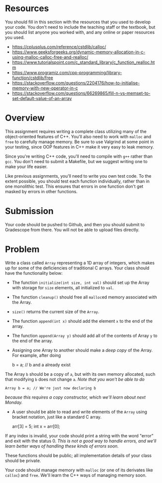 # Resources
You should fill in this section with the resources that you used to develop your code.  You don't need to include the teaching staff or the textbook, but you should list anyone you worked with, and any online or paper resources you used.

- https://cplusplus.com/reference/cstdlib/calloc/
- https://www.geeksforgeeks.org/dynamic-memory-allocation-in-c-using-malloc-calloc-free-and-realloc/
- https://www.tutorialspoint.com/c_standard_library/c_function_realloc.htm
- https://www.programiz.com/cpp-programming/library-function/cstdlib/free
- https://stackoverflow.com/questions/2204176/how-to-initialise-memory-with-new-operator-in-c
- https://stackoverflow.com/questions/66269865/fill-n-vs-memset-to-set-default-value-of-an-array

# Overview
This assignment requires writing a complete class utilizing many of the object-oriented features of C++.  You'll also need to work with `malloc` and `free` to carefully manage memory.  Be sure to use Valgrind at some point in your testing, since OOP features in C++ make it very easy to leak memory.

Since you're writing C++ code, you'll need to compile with `g++` rather than `gcc`.
You don't need to submit a Makefile, but we suggest writing one to make your life easier.

Like previous assignments, you'll need to write you own test code.  To the extent possible, you should test each function individually, rather than in one monolithic test.  This ensures that errors in one function don't get masked by errors in other functions.

# Submission
Your code should be pushed to Github, and then you should submit to Gradescope from there.  You will not be able to upload files directly.

# Problem

Write a class called `Array` representing a 1D array of integers, which makes up for some of the deficiencies of traditional C arrays.  Your class should have the functionality below:

* The function `initialize(int size, int val)` should set up the Array with storage for `size` elements, all initialized to `val`.
* The function `cleanup()` should free all `malloc`ed memory associated with the Array.

* `size()` returns the current size of the `Array`.
* The function `append(int x)` should add the element `x` to the end of the array.
* The function `append(Array y)` should add all of the contents of Array `y` to the end of the array.

* Assigning one Array to another should make a *deep copy* of the Array.  For example, after doing

    b = a; // b and a already exist

The Array `b` should be a copy of `a`, but with its own memory allocated, such that modifying `b` does not change `a`.  *Note that you won't be able to do*

    Array b = a; // We're just now declaring b

*because this requires a copy constructor, which we'll learn about next Monday.*

* A user should be able to read and write elements of the `Array` using bracket notation, just like a standard C array.

    arr[3] = 5;
    int x = arr[0];

If any index is invalid, your code should print a string with the word "error" and exit with the status 0.  *This is not a good way to handle errors, and we'll learn better ways of handling these kinds of errors soon.*

These functions should be public; all implementation details of your class should be private.

Your code should manage memory with `malloc` (or one of its derivates like `calloc`) and `free`.  We'll learn the C++ ways of managing memory soon.

